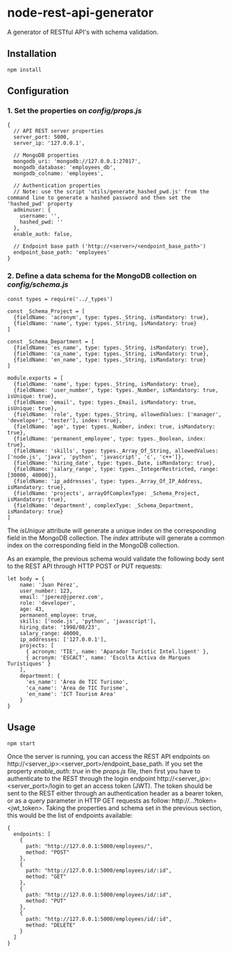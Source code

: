 # node-rest-api-generator #

A generator of RESTful API's with schema validation.

## Installation

~~~
npm install
~~~

## Configuration

### 1. Set the properties on *config/props.js*
~~~
{
  // API REST server properties
  server_port: 5000,
  server_ip: '127.0.0.1',

  // MongoDB properties
  mongodb_uri: 'mongodb://127.0.0.1:27017',
  mongodb_database: 'employees_db',
  mongodb_colname: 'employees',

  // Authentication properties
  // Note: use the script 'utils/generate_hashed_pwd.js' from the command line to generate a hashed password and then set the 'hashed_pwd' property
  adminuser: {
    username: '',
    hashed_pwd: ''
  },
  enable_auth: false,

  // Endpoint base path ('http://<server>/<endpoint_base_path>')
  endpoint_base_path: 'employees'
}
~~~

### 2. Define a data schema for the MongoDB collection on *config/schema.js*
~~~
const types = require('../_types')

const _Schema_Project = [
  {fieldName: 'acronym', type: types._String, isMandatory: true},
  {fieldName: 'name', type: types._String, isMandatory: true}
]

const _Schema_Department = [
  {fieldName: 'es_name', type: types._String, isMandatory: true},
  {fieldName: 'ca_name', type: types._String, isMandatory: true},
  {fieldName: 'en_name', type: types._String, isMandatory: true}
]

module.exports = [
  {fieldName: 'name', type: types._String, isMandatory: true},
  {fieldName: 'user_number', type: types._Number, isMandatory: true, isUnique: true},
  {fieldName: 'email', type: types._Email, isMandatory: true, isUnique: true},
  {fieldName: 'role', type: types._String, allowedValues: ['manager', 'developer', 'tester'], index: true},
  {fieldName: 'age', type: types._Number, index: true, isMandatory: true},
  {fieldName: 'permanent_employee', type: types._Boolean, index: true},
  {fieldName: 'skills', type: types._Array_Of_String, allowedValues: ['node.js', 'java', 'python', 'javascript', 'c', 'c++']},
  {fieldName: 'hiring_date', type: types._Date, isMandatory: true},
  {fieldName: 'salary_range', type: types._IntegerRestricted, range: [30000, 40000]},
  {fieldName: 'ip_addresses', type: types._Array_Of_IP_Address, isMandatory: true},
  {fieldName: 'projects', arrayOfComplexType: _Schema_Project, isMandatory: true},
  {fieldName: 'department', complexType: _Schema_Department, isMandatory: true}
]
~~~

The *isUnique* attribute will generate a unique index on the corresponding field in the MongoDB collection.
The *index* attribute will generate a common index on the corresponding field in the MongoDB collection.

As an example, the previous schema would validate the following body sent to the REST API through HTTP POST or PUT requests:
~~~
let body = {
    name: 'Juan Pérez',
    user_number: 123,
    email: 'jperez@jperez.com',
    role: 'developer',
    age: 43,
    permanent_employee: true,
    skills: ['node.js', 'python', 'javascript'],
    hiring_date: '1998/08/23',
    salary_range: 40000,
    ip_addresses: ['127.0.0.1'],
    projects: [
      { acronym: 'TIE', name: 'Aparador Turístic Intel.ligent' },
      { acronym: 'ESCACT', name: 'Escolta Activa de Marques Turístiques' }
    ],
    department: {
      'es_name': 'Área de TIC Turismo',
      'ca_name': 'Àrea de TIC Turisme',
      'en_name': 'ICT Tourism Area'
    }
}
~~~

## Usage

~~~
npm start
~~~

Once the server is running, you can access the REST API endpoints on http://<server_ip>:<server_port>/endpoint_base_path.
If you set the property *enable_auth: true* in the *props.js* file, then first you have to authenticate to the REST
through the login endpoint http://<server_ip>:<server_port>/login to get an access token (JWT). The token should be
sent to the REST either through an authentication header as a bearer token, or as a query parameter
in HTTP GET requests as follow: http://...?token=<jwt_token>. Taking the properties and schema set in
the previous section, this would be the list of endpoints available:

~~~
{
  endpoints: [
    {
      path: "http://127.0.0.1:5000/employees/",
      method: "POST"
    },
    {
      path: "http://127.0.0.1:5000/employees/id/:id",
      method: "GET"
    },
    {
      path: "http://127.0.0.1:5000/employees/id/:id",
      method: "PUT"
    },
    {
      path: "http://127.0.0.1:5000/employees/id/:id",
      method: "DELETE"
    }
  ]
}
~~~